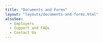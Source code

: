 ```yaml
---
title: "Documents and Forms"
layout: "layouts/documents-and-forms.html"
alsoSee:
  - Employers
  - Support and FAQs
  - Contact Us
---
```

